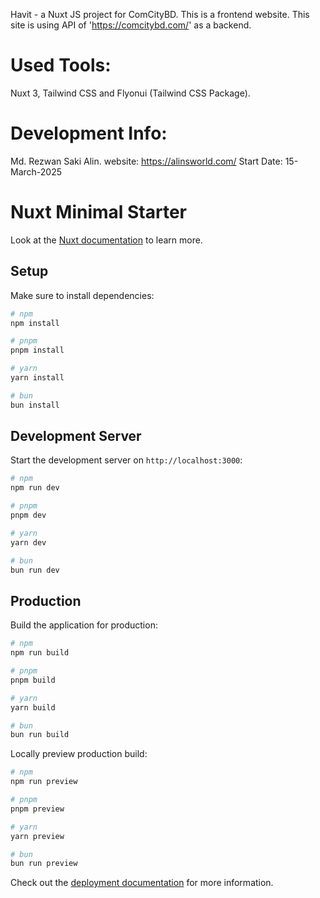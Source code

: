 Havit - a Nuxt JS project for ComCityBD.
This is a frontend website. This site is using API of 'https://comcitybd.com/' as a backend.

# Used Tools:

Nuxt 3, Tailwind CSS and Flyonui (Tailwind CSS Package).

# Development Info:

Md. Rezwan Saki Alin.
website: https://alinsworld.com/
Start Date: 15-March-2025

# Nuxt Minimal Starter

Look at the [Nuxt documentation](https://nuxt.com/docs/getting-started/introduction) to learn more.

## Setup

Make sure to install dependencies:

```bash
# npm
npm install

# pnpm
pnpm install

# yarn
yarn install

# bun
bun install
```

## Development Server

Start the development server on `http://localhost:3000`:

```bash
# npm
npm run dev

# pnpm
pnpm dev

# yarn
yarn dev

# bun
bun run dev
```

## Production

Build the application for production:

```bash
# npm
npm run build

# pnpm
pnpm build

# yarn
yarn build

# bun
bun run build
```

Locally preview production build:

```bash
# npm
npm run preview

# pnpm
pnpm preview

# yarn
yarn preview

# bun
bun run preview
```

Check out the [deployment documentation](https://nuxt.com/docs/getting-started/deployment) for more information.
